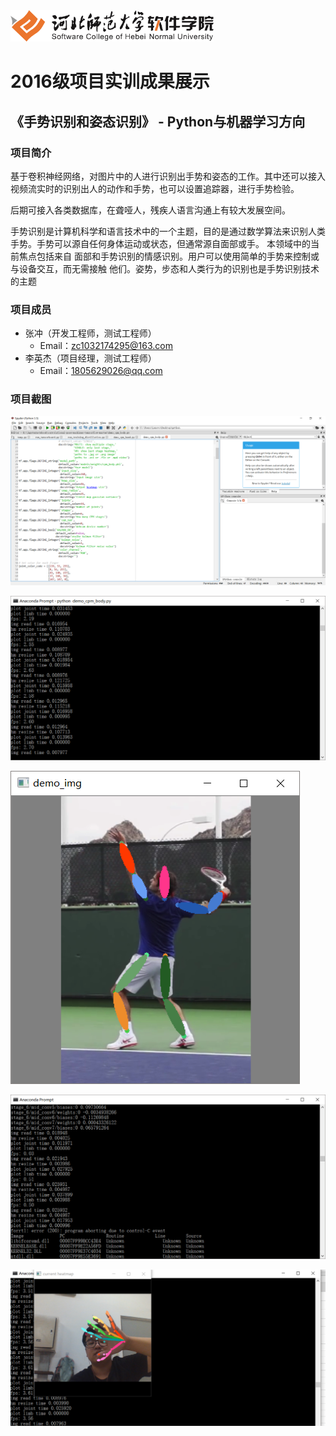 <img src="../../../image/logo.png"  height="50" />

# 2016级项目实训成果展示 

## 《手势识别和姿态识别》 - Python与机器学习方向

### 项目简介

基于卷积神经网络，对图片中的人进行识别出手势和姿态的工作。其中还可以接入视频流实时的识别出人的动作和手势，也可以设置追踪器，进行手势检验。

后期可接入各类数据库，在聋哑人，残疾人语言沟通上有较大发展空间。

手势识别是计算机科学和语言技术中的一个主题，目的是通过数学算法来识别人类手势。手势可以源自任何身体运动或状态，但通常源自面部或手。 本领域中的当前焦点包括来自 面部和手势识别的情感识别。用户可以使用简单的手势来控制或与设备交互，而无需接触 他们。姿势，步态和人类行为的识别也是手势识别技术的主题

### 项目成员

- 张冲（开发工程师，测试工程师）
  - Email：zc1032174295@163.com
- 李英杰（项目经理，测试工程师）
  - Email：1805629026@qq.com

### 项目截图

![](./image/部分代码.png)

![权重](./image/权重.png)

![体态识别](./image/体态识别.png)

![响应结果](./image/响应结果.png)

![](./image/手势识别视频.png)